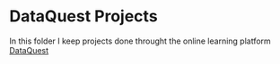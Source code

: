 # DataQuest Projects

In this folder I keep projects done throught the online learning platform [DataQuest](https://www.dataquest.io/)
